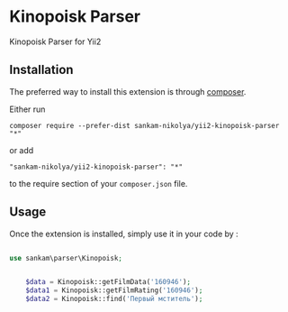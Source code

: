 Kinopoisk Parser
===================
Kinopoisk Parser for Yii2

Installation
------------

The preferred way to install this extension is through [composer](http://getcomposer.org/download/).

Either run

```
composer require --prefer-dist sankam-nikolya/yii2-kinopoisk-parser "*"
```

or add

```
"sankam-nikolya/yii2-kinopoisk-parser": "*"
```

to the require section of your `composer.json` file.


Usage
-----

Once the extension is installed, simply use it in your code by  :


```php

use sankam\parser\Kinopoisk;

```

```php

	$data = Kinopoisk::getFilmData('160946');
	$data1 = Kinopoisk::getFilmRating('160946');
	$data2 = Kinopoisk::find('Первый мститель');

```